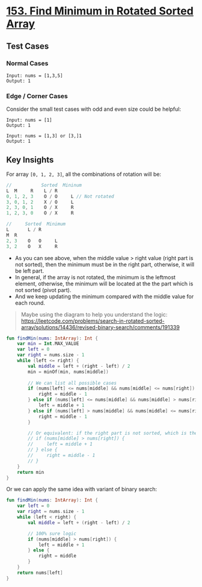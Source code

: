 # [153. Find Minimum in Rotated Sorted Array](https://leetcode.com/problems/find-minimum-in-rotated-sorted-array/)

## Test Cases
### Normal Cases
```
Input: nums = [1,3,5]
Output: 1
```
### Edge / Corner Cases
Consider the small test cases with odd and even size could be helpful:
```
Input: nums = [1]
Output: 1

Input: nums = [1,3] or [3,]1
Output: 1
```

## Key Insights
For array `[0, 1, 2, 3]`, all the combinations of rotation will be:

```js
//           Sorted  Mininum
L  M     R    L / R     
0, 1, 2, 3    O / O     L // Not rotated
3, 0, 1, 2    X / O     L
2, 3, 0, 1    O / X     R
1, 2, 3, 0    O / X     R
```

```js
//     Sorted  Minimum
L       L / R
M  R
2, 3    O   O     L
3, 2    O   X     R
```

* As you can see above, when the middle value > right value (right part is not sorted), then the minimum must be in the right part, otherwise, it will be left part. 
* In general, if the array is not rotated, the minimum is the leftmost element, otherwise, the minimum will be located at the the part which is not sorted (pivot part).
* And we keep updating the minimum compared with the middle value for each round.

> Maybe using the diagram to help you understand the logic: https://leetcode.com/problems/search-in-rotated-sorted-array/solutions/14436/revised-binary-search/comments/191339

```kotlin
fun findMin(nums: IntArray): Int {
    var min = Int.MAX_VALUE
    var left = 0
    var right = nums.size - 1
    while (left <= right) {
        val middle = left + (right - left) / 2
        min = minOf(min, nums[middle])
        
        // We can list all possible cases
        if (nums[left] <= nums[middle] && nums[middle] <= nums[right]) { // O / O:  L
            right = middle - 1
        } else if (nums[left] <= nums[middle] && nums[middle] > nums[right]) { // O / X: R
            left = middle + 1
        } else if (nums[left] > nums[middle] && nums[middle] <= nums[right]) { // X / O:  L
            right = middle - 1
        }

        // Or equivalent: if the right part is not sorted, which is the pivot part, the minimum must be in the right part.
        // if (nums[middle] > nums[right]) {
        //     left = middle + 1
        // } else {
        //     right = middle - 1
        // }
    }
    return min
}
```

Or we can apply the same idea with variant of binary search:

```kotlin
fun findMin(nums: IntArray): Int {
    var left = 0
    var right = nums.size - 1
    while (left < right) {
        val middle = left + (right - left) / 2

        // 100% sure logic 
        if (nums[middle] > nums[right]) {
            left = middle + 1
        } else {
            right = middle
        }
    }
    return nums[left]
}
```